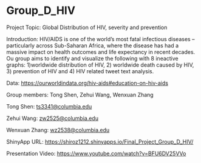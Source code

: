 # Group_D_HIV
Project Topic: Global Distribution of HIV, severity and prevention

Introduction:
HIV/AIDS is one of the world’s most fatal infectious diseases – particularly across Sub-Saharan Africa, where the disease has had a massive impact on health outcomes and life expectancy in recent decades. Ou group aims to identify and visualize the following with 8 ineactive graphs:
  1)worldwide distribution of HIV, 
  2) worldwide death caused by HIV, 
  3) prevention of HIV and 
  4) HIV related tweet text analysis.

Data:
https://ourworldindata.org/hiv-aids#education-on-hiv-aids


Group members: Tong Shen, Zehui Wang, Wenxuan Zhang

Tong Shen: ts3341@columbia.edu

Zehui Wang: zw2525@columbia.edu

Wenxuan Zhang: wz2538@columbia.edu

ShinyApp URL: https://shiroz1212.shinyapps.io/Final_Project_Group_D_HIV/

Presentation Video: https://www.youtube.com/watch?v=BFU6DV25VVo
